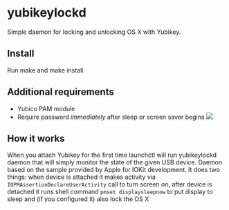 # yubikeylockd

Simple daemon for locking and unlocking OS X with Yubikey.


## Install

Run make and make install


## Additional requirements
  * Yubico PAM module
  * Require password *immediately* after sleep or screen saver begins
  ![](https://leto34g.storage.yandex.net/rdisk/81b6a915275c651eb4cf5ab517dc954da80256e081f3492e8c0eee9748fc28bc/inf/L79veo8a6pKruGrqf6TRQXGuPF70A_-59NpZO1XQMKNkJTPWMeuX72_8ZEG4cLBUnlvYO-F3HB6X30BxPBd9cw==?uid=0&filename=2015-08-14%2013-29-11%20Security%20%26%20Privacy.png&disposition=inline&hash=&limit=0&content_type=image%2Fpng&tknv=v2&rtoken=876553fcd08c3e4d9acc94b407c85688&force_default=no&ycrid=na-483f731601d2e7290b5708ed5bae18e2-downloader9g)

## How it works

When you attach Yubikey for the first time launchctl will run yubikeylockd daemon
that will simply monitor the state of the given USB device.
Daemon based on the sample provided by Apple for IOKit development.
It does two things: when device is attached it makes activity via
```IOPMAssertionDeclareUserActivity``` call to turn screen on,
 after device is detached it runs shell command ```pmset displaysleepnow```
 to put display to sleep and (if you configured it) also lock the OS X
